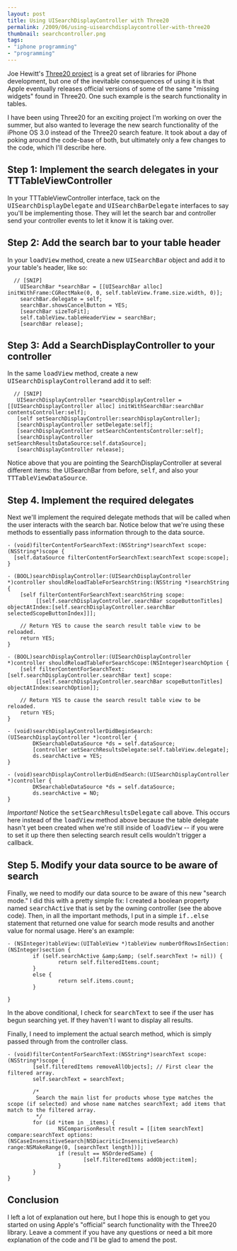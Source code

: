 ```yaml
---
layout: post
title: Using UISearchDisplayController with Three20
permalink: /2009/06/using-uisearchdisplaycontroller-with-three20
thumbnail: searchcontroller.png
tags:
- "iphone programming"
- "programming"
---
```


Joe Hewitt's <a href="http://github.com/joehewitt/three20/tree/master/">Three20
project</a> is a great set of libraries for iPhone development, but one of the
inevitable consequences of using it is that Apple eventually releases official
versions of some of the same "missing widgets" found in Three20. One such
example is the search functionality in tables.

I have been using Three20 for an exciting project I'm working on over the
summer, but also wanted to leverage the new search functionality of the iPhone
OS 3.0 instead of the Three20 search feature. It took about a day of poking
around the code-base of both, but ultimately only a few changes to the code,
which I'll describe here.

## Step 1: Implement the search delegates in your TTTableViewController

In your TTTableViewController interface, tack on the
<tt>UISearchDisplayDelegate</tt> and <tt>UISearchBarDelegate</tt> interfaces to
say you'll be implementing those. They will let the search bar and controller
send your controller events to let it know it is taking over.

## Step 2: Add the search bar to your table header

In your <tt>loadView</tt> method, create a new <tt>UISearchBar</tt> object and
add it to your table's header, like so:

```
  // [SNIP]
    UISearchBar *searchBar = [[UISearchBar alloc] initWithFrame:CGRectMake(0, 0, self.tableView.frame.size.width, 0)];
    searchBar.delegate = self;
    searchBar.showsCancelButton = YES;
    [searchBar sizeToFit];
    self.tableView.tableHeaderView = searchBar;
    [searchBar release];
```


## Step 3: Add a SearchDisplayController to your controller

In the same <tt>loadView</tt> method, create a new
<tt>UISearchDisplayController</tt>and add it to self:

```
  // [SNIP]
   UISearchDisplayController *searchDisplayController = [[UISearchDisplayController alloc] initWithSearchBar:searchBar contentsController:self];
   [self setSearchDisplayController:searchDisplayController];        
   [searchDisplayController setDelegate:self];
   [searchDisplayController setSearchContentsController:self];
   [searchDisplayController setSearchResultsDataSource:self.dataSource];        
   [searchDisplayController release];
```


Notice above that you are pointing the SearchDisplayController at several
different items: the UISearchBar from before, <tt>self</tt>, and also your
<tt>TTTableViewDataSource</tt>.

## Step 4. Implement the required delegates

Next we'll implement the required delegate methods that will be called when the
user interacts with the search bar.  Notice below that we're using these
methods to essentially pass information through to the data source.

```
- (void)filterContentForSearchText:(NSString*)searchText scope:(NSString*)scope {
  [self.dataSource filterContentForSearchText:searchText scope:scope];
} 

- (BOOL)searchDisplayController:(UISearchDisplayController *)controller shouldReloadTableForSearchString:(NSString *)searchString {
    [self filterContentForSearchText:searchString scope:
         [[self.searchDisplayController.searchBar scopeButtonTitles] objectAtIndex:[self.searchDisplayController.searchBar selectedScopeButtonIndex]]];
    
    // Return YES to cause the search result table view to be reloaded.
    return YES;
}

- (BOOL)searchDisplayController:(UISearchDisplayController *)controller shouldReloadTableForSearchScope:(NSInteger)searchOption {
    [self filterContentForSearchText:[self.searchDisplayController.searchBar text] scope:
         [[self.searchDisplayController.searchBar scopeButtonTitles] objectAtIndex:searchOption]];
    
    // Return YES to cause the search result table view to be reloaded.
    return YES;
}

- (void)searchDisplayControllerDidBeginSearch:(UISearchDisplayController *)controller {
        DKSearchableDataSource *ds = self.dataSource;
        [controller setSearchResultsDelegate:self.tableView.delegate];
        ds.searchActive = YES;
}

- (void)searchDisplayControllerDidEndSearch:(UISearchDisplayController *)controller {
        DKSearchableDataSource *ds = self.dataSource;
        ds.searchActive = NO;
}

```

<em>Important!</em> Notice the <tt>setSearchResultsDelegate</tt> call above.
This occurs here instead of the <tt>loadView</tt> method above because the
table delegate hasn't yet been created when we're still inside of
<tt>loadView</tt> -- if you were to set it up there then selecting search
result cells wouldn't trigger a callback.

## Step 5. Modify your data source to be aware of search

Finally, we need to modify our data source to be aware of this new "search
mode." I did this with a pretty simple fix: I created a boolean property named
<tt>searchActive</tt> that is set by the owning controller (see the above
code). Then, in all the important methods, I put in a simple <tt>if..else</tt>
statement that returned one value for search mode results and another value for
normal usage. Here's an example:

```
- (NSInteger)tableView:(UITableView *)tableView numberOfRowsInSection:(NSInteger)section {
        if (self.searchActive &amp;&amp; (self.searchText != nil)) {
                return self.filteredItems.count;
        } 
        else {
                return self.items.count;
        }
        
}
```

In the above conditional, I check for <tt>searchText</tt> to see if the user
has begun searching yet. If they haven't I want to display all results.

Finally, I need to implement the actual search method, which is simply passed
through from the controller class.

```
- (void)filterContentForSearchText:(NSString*)searchText scope:(NSString*)scope {
        [self.filteredItems removeAllObjects]; // First clear the filtered array.
        self.searchText = searchText;
        
        /*
         Search the main list for products whose type matches the scope (if selected) and whose name matches searchText; add items that match to the filtered array.
         */
        for (id *item in _items) {
                NSComparisonResult result = [[item searchText] compare:searchText options:(NSCaseInsensitiveSearch|NSDiacriticInsensitiveSearch) range:NSMakeRange(0, [searchText length])];
                if (result == NSOrderedSame) {
                        [self.filteredItems addObject:item];
                }
        }
}
```


## Conclusion

I left a lot of explanation out here, but I hope this is enough to get you
started on using Apple's "official" search functionality with the Three20
library. Leave a comment if you have any questions or need a bit more
explanation of the code and I'll be glad to amend the post.

